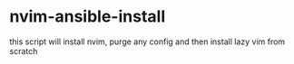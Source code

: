 # nvim-ansible-install

this script will install nvim, purge any config and then install lazy vim from scratch
